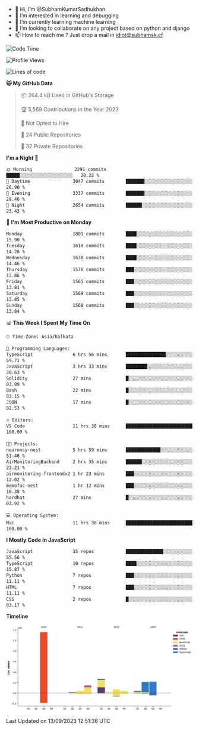 - 👋 Hi, I’m @SubhamKumarSadhukhan
- 👀 I’m interested in learning and debugging
- 🌱 I’m currently learning machine learning
- 💞️ I’m looking to collaborate on any project based on python and django
- 📫 How to reach me ?
      Just drop a mail in idiot@subhamsk.cf

<!---
SubhamKumarSadhukhan/SubhamKumarSadhukhan is a ✨ special ✨ repository because its `README.md` (this file) appears on your GitHub profile.
You can click the Preview link to take a look at your changes.
--->


<!--START_SECTION:waka-->
![Code Time](http://img.shields.io/badge/Code%20Time-1%2C556%20hrs%2041%20mins-blue)

![Profile Views](http://img.shields.io/badge/Profile%20Views-7-blue)

![Lines of code](https://img.shields.io/badge/From%20Hello%20World%20I%27ve%20Written-2.2%20million%20lines%20of%20code-blue)

**🐱 My GitHub Data** 

> 📦 264.4 kB Used in GitHub's Storage 
 > 
> 🏆 5,569 Contributions in the Year 2023
 > 
> 🚫 Not Opted to Hire
 > 
> 📜 24 Public Repositories 
 > 
> 🔑 32 Private Repositories 
 > 
**I'm a Night 🦉** 

```text
🌞 Morning                2291 commits        █████░░░░░░░░░░░░░░░░░░░░   20.22 % 
🌆 Daytime                3047 commits        ███████░░░░░░░░░░░░░░░░░░   26.90 % 
🌃 Evening                3337 commits        ███████░░░░░░░░░░░░░░░░░░   29.46 % 
🌙 Night                  2654 commits        ██████░░░░░░░░░░░░░░░░░░░   23.43 % 
```
📅 **I'm Most Productive on Monday** 

```text
Monday                   1801 commits        ████░░░░░░░░░░░░░░░░░░░░░   15.90 % 
Tuesday                  1618 commits        ████░░░░░░░░░░░░░░░░░░░░░   14.28 % 
Wednesday                1638 commits        ████░░░░░░░░░░░░░░░░░░░░░   14.46 % 
Thursday                 1570 commits        ███░░░░░░░░░░░░░░░░░░░░░░   13.86 % 
Friday                   1565 commits        ███░░░░░░░░░░░░░░░░░░░░░░   13.81 % 
Saturday                 1569 commits        ███░░░░░░░░░░░░░░░░░░░░░░   13.85 % 
Sunday                   1568 commits        ███░░░░░░░░░░░░░░░░░░░░░░   13.84 % 
```


📊 **This Week I Spent My Time On** 

```text
🕑︎ Time Zone: Asia/Kolkata

💬 Programming Languages: 
TypeScript               6 hrs 56 mins       ███████████████░░░░░░░░░░   59.71 % 
JavaScript               3 hrs 33 mins       ████████░░░░░░░░░░░░░░░░░   30.63 % 
Solidity                 27 mins             █░░░░░░░░░░░░░░░░░░░░░░░░   03.89 % 
Bash                     22 mins             █░░░░░░░░░░░░░░░░░░░░░░░░   03.15 % 
JSON                     17 mins             █░░░░░░░░░░░░░░░░░░░░░░░░   02.53 % 

🔥 Editors: 
VS Code                  11 hrs 38 mins      █████████████████████████   100.00 % 

🐱‍💻 Projects: 
neuroncy-nest            5 hrs 59 mins       █████████████░░░░░░░░░░░░   51.48 % 
AirMonitoringBackend     2 hrs 35 mins       ██████░░░░░░░░░░░░░░░░░░░   22.21 % 
airmonitoring-frontendv2 1 hr 23 mins        ███░░░░░░░░░░░░░░░░░░░░░░   12.02 % 
memofac-nest             1 hr 12 mins        ███░░░░░░░░░░░░░░░░░░░░░░   10.38 % 
hardhat                  27 mins             █░░░░░░░░░░░░░░░░░░░░░░░░   03.92 % 

💻 Operating System: 
Mac                      11 hrs 38 mins      █████████████████████████   100.00 % 
```

**I Mostly Code in JavaScript** 

```text
JavaScript               35 repos            ██████████████░░░░░░░░░░░   55.56 % 
TypeScript               10 repos            ████░░░░░░░░░░░░░░░░░░░░░   15.87 % 
Python                   7 repos             ███░░░░░░░░░░░░░░░░░░░░░░   11.11 % 
HTML                     7 repos             ███░░░░░░░░░░░░░░░░░░░░░░   11.11 % 
CSS                      2 repos             █░░░░░░░░░░░░░░░░░░░░░░░░   03.17 % 
```



**Timeline**

![Lines of Code chart](https://raw.githubusercontent.com/SubhamKumarSadhukhan/SubhamKumarSadhukhan/main/assets/bar_graph.png)


 Last Updated on 13/09/2023 12:51:36 UTC
<!--END_SECTION:waka-->
